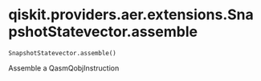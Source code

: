 # qiskit.providers.aer.extensions.SnapshotStatevector.assemble

`SnapshotStatevector.assemble()`

Assemble a QasmQobjInstruction
